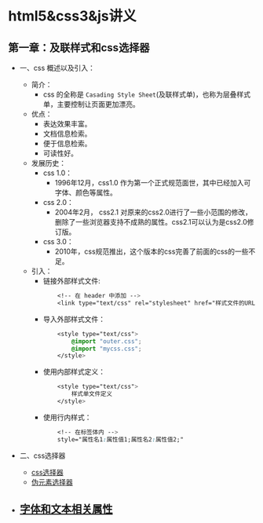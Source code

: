 # html5&css3&js讲义
## 第一章：及联样式和css选择器
- 一、css 概述以及引入：
    - 简介：
        - css 的全称是 `Casading Style Sheet`(及联样式单)，也称为层叠样式单，主要控制让页面更加漂亮。
    - 优点：
        - 表达效果丰富。
        - 文档信息检索。
        - 便于信息检索。
        - 可读性好。
    - 发展历史：
        - css 1.0：
            - 1996年12月，css1.0 作为第一个正式规范面世，其中已经加入可字体、颜色等属性。
        - css 2.0：
            - 2004年2月， css2.1 对原来的css2.0进行了一些小范围的修改，删除了一些浏览器支持不成熟的属性。css2.1可以认为是css2.0修订版。
        - css 3.0：
            - 2010年，css规范推出，这个版本的css完善了前面的css的一些不足。
    - 引入：
        - 链接外部样式文件:
            ```css
                <!-- 在 header 中添加 -->
                <link type="text/css" rel="stylesheet" href="样式文件的URL"/>
            ```
        - 导入外部样式文件：
            ```css
                <style type="text/css">
                    @import "outer.css";
                    @import "mycss.css";
                </style>
            ```
        - 使用内部样式定义：
            ```css
                <style type="text/css">
                    样式单文件定义
                </style>  
            ```
        - 使用行内样式：
            ```css
                <!-- 在标签体内 -->
                style="属性名1:属性值1;属性名2:属性值2;"
            ```

- 二、css选择器
    - [css选择器](./selector.md)
    - [伪元素选择器](./pseudo.selector.md)
- ## [字体和文本相关属性](./typeface.md)